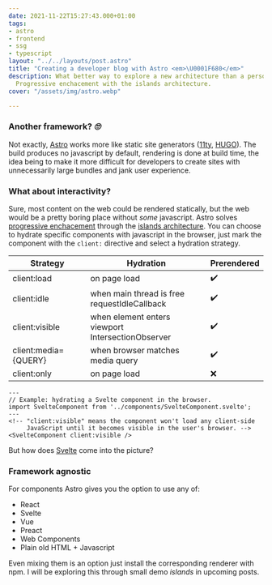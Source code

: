 ```yaml
---
date: 2021-11-22T15:27:43.000+01:00
tags:
- astro
- frontend
- ssg
- typescript
layout: "../../layouts/post.astro"
title: "Creating a developer blog with Astro <em>\U0001F680</em>"
description: What better way to explore a new architecture than a personal playground?
  Progressive enchacement with the islands architecture.
cover: "/assets/img/astro.webp"

---
```

### Another framework? _🙄_

Not exactly, [Astro](https://astro.build/) works more like static site generators ([11ty](https://www.11ty.dev/), [HUGO](https://gohugo.io/)).
The build produces no javascript by default, rendering is done at build time, the idea being to make it more difficult for developers to create sites with unnecessarily large bundles and jank user experience.

### What about interactivity?

Sure, most content on the web could be rendered statically, but the web would be a pretty boring place without _some_ javascript. Astro solves [progressive enchacement](https://developer.mozilla.org/en-US/docs/Glossary/Progressive_Enhancement) through the [islands architecture](https://jasonformat.com/islands-architecture/). You can choose to hydrate specific components with javascript in the browser, just mark the component with the `client:` directive and select a hydration strategy.

| Strategy | Hydration | Prerendered |
| --- | --- | --- |
| client:load | on page load | ✔️ |
| client:idle | when main thread is free <br> requestIdleCallback | ✔️ |
| client:visible | when element enters viewport <br> IntersectionObserver | ✔️ |
| client:media={QUERY} | when browser matches media query | ✔️ |
| client:only | on page load | ❌ |

```astro
---
// Example: hydrating a Svelte component in the browser.
import SvelteComponent from '../components/SvelteComponent.svelte';
---
<!-- "client:visible" means the component won't load any client-side
     JavaScript until it becomes visible in the user's browser. -->
<SvelteComponent client:visible />
```

But how does [Svelte](https://svelte.dev/) come into the picture?

### Framework agnostic

For components Astro gives you the option to use 
any of:

* React
* Svelte
* Vue
* Preact
* Web Components
* Plain old HTML + Javascript

Even mixing them is an option just install the corresponding renderer with npm. I will be  exploring this through small demo _islands_ in upcoming posts. 
